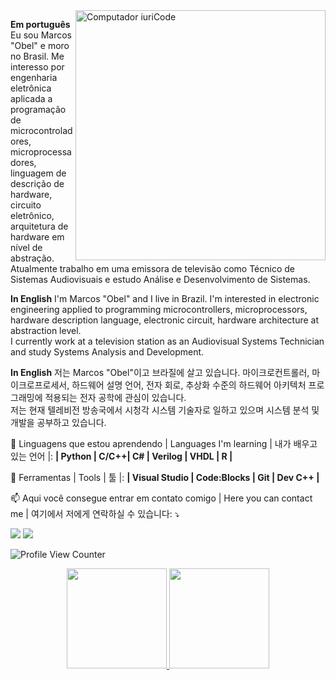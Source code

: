 <img src="https://raw.githubusercontent.com/MicaelliMedeiros/micaellimedeiros/master/image/computer-illustration.png" min-width="400px" max-width="400px" width="400px" align="right" alt="Computador iuriCode">

<p align="left">
<strong>Em português</strong> 
  Eu sou Marcos "Obel" e moro no Brasil. Me interesso por engenharia eletrônica aplicada a programação de microcontroladores, microprocessadores, linguagem de descrição de hardware, circuito eletrônico, arquitetura de hardware em nível de abstração. <br>
  Atualmente trabalho em uma emissora de televisão como Técnico de Sistemas Audiovisuais e estudo Análise e Desenvolvimento de Sistemas.
  <br>
  <p></p>
  <strong>In English</strong> 
  I'm Marcos "Obel" and I live in Brazil. I'm interested in electronic engineering applied to programming microcontrollers, microprocessors, hardware description language, electronic circuit, hardware architecture at abstraction level. <br>
   I currently work at a television station as an Audiovisual Systems Technician and study Systems Analysis and Development.
  <br>
  <p></p>
  <strong>In English</strong> 
  저는 Marcos "Obel"이고 브라질에 살고 있습니다. 마이크로컨트롤러, 마이크로프로세서, 하드웨어 설명 언어, 전자 회로, 추상화 수준의 하드웨어 아키텍처 프로그래밍에 적용되는 전자 공학에 관심이 있습니다.<br>
  저는 현재 텔레비전 방송국에서 시청각 시스템 기술자로 일하고 있으며 시스템 분석 및 개발을 공부하고 있습니다.
  <br>
  <p></p>

</p>

<p align="left">
  👀 Linguagens que estou aprendendo | Languages I'm learning | 내가 배우고 있는 언어 |: <strong>| Python | C/C++| C# | Verilog | VHDL | R |</strong>
</p>

<p align="left">
  💼 Ferramentas | Tools | 툴 |: <strong>| Visual Studio | Code:Blocks | Git | Dev C++ | </strong>
</p>

<p align="left">
  📫 Aqui você consegue entrar em contato comigo | Here you can contact me | 여기에서 저에게 연락하실 수 있습니다: ⤵️
</p>

<p align="left">

  <a href="https://www.linkedin.com/in/marcosobel" alt="Linkedin">
  <img src="https://img.shields.io/badge/-Linkedin-0e76a8?style=flat-square&logo=Linkedin&logoColor=white&link=https://www.linkedin.com/in/marcosobel" /></a>

  <a href="https://www.youtube.com/@voraz3d" alt="Instagram">
  <img src="https://img.shields.io/badge/-Youtube-df0101?style=flat-square&labelColor=df0101&logo=youtube&logoColor=white&link=https://www.youtube.com/@voraz3d"/></a>
  
  ![Profile View Counter](https://komarev.com/ghpvc/?username=aragonxpd154)
</p>

<div align="center">
  <a href="https://github.com/aragonxpd154">
  <img height="160em" src="https://github-readme-stats.vercel.app/api?username=aragonxpd154&show_icons=true&theme=radical&include_all_commits=true&count_private=true"/>
  <img height="160em" src="https://github-readme-stats.vercel.app/api/top-langs/?username=aragonxpd154&layout=compact&langs_count=7&theme=radical"/>

</div>
